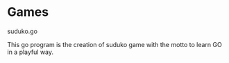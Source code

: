 # Games
suduko.go

This go program is the creation of suduko game with the motto to learn GO in a playful way.
